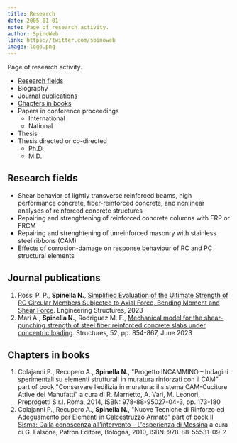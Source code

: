 ```yaml
---
title: Research
date: 2005-01-01
note: Page of research activity.
author: SpinoWeb
link: https://twitter.com/spinoweb
image: logo.png
---
```


Page of research activity.

<!-- end -->

- <a href="#ResearchFields">Research fields</a>
- Biography
- <a href="#JournalPublications">Journal publications</a>
- <a href="#ChaptersInBooks">Chapters in books</a>
- Papers in conference proceedings
  - International
  - National
- Thesis
- Thesis directed or co-directed
  - Ph.D.
  - M.D.

## Research fields

<a name="ResearchFields"></a>

- Shear behavior of lightly transverse reinforced beams, high performance concrete, fiber-reinforced concrete, and nonlinear analyses of reinforced concrete structures
- Repairing and strenghtening of reinforced concrete columns with FRP or FRCM
- Repairing and strenghtening of unreinforced masonry with stainless steel ribbons (CAM)
- Effects of corrosion-damage on response behaviour of RC and PC structural elements

## Journal publications

<a name="JournalPublications"></a>

1. Rossi P. P., **Spinella N.**, <a href="#JournalPublications" target="_blank">Simplified Evaluation of the Ultimate Strength of RC Circular Members Subjected to Axial Force, Bending Moment and Shear Force</a>. Engineering Structures, 2023
2. Marí A., **Spinella N.**, Rodriguez M. F., <a href="https://doi.org/10.1016/j.istruc.2023.04.035" target="_blank">Mechanical model for the shear-punching strength of steel fiber reinforced concrete slabs under concentric loading</a>. Structures, 52, pp. 854-867, June 2023

## Chapters in books

<a name="ChaptersInBooks"></a>

1. Colajanni P., Recupero A., **Spinella N.**, "Progetto INCAMMINO – Indagini sperimentali su elementi strutturali in muratura rinforzati con il CAM" part of book "Conservare l’edilizia in muratura: il sistema CAM-Cuciture Attive dei Manufatti" a cura di R. Marnetto, A. Vari, M. Leonori, Preprogetti S.r.l. Roma, 2014, ISBN: 978-88-95027-04-3, pp. 173-180
2. Colajanni P., Recupero A., **Spinella N.**, "Nuove Tecniche di Rinforzo ed Adeguamento per Elementi in Calcestruzzo Armato" part of book <a href="http://www.patroneditore.com/volumi/9788855531092/il-sisma-dalla-conoscenza-all-intervento-l-esperienza-di-messina" target="_blank">Il Sisma: Dalla conoscenza all'intervento – L'esperienza di Messina</a> a cura di G. Falsone, Patron Editore, Bologna, 2010, ISBN: 978-88-55531-09-2
